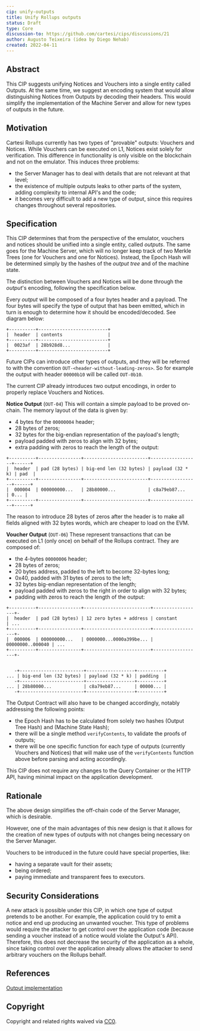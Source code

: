 ```yaml
---
cip: unify-outputs
title: Unify Rollups outputs
status: Draft
type: Core
discussion-to: https://github.com/cartesi/cips/discussions/21
author: Augusto Teixeira (idea by Diego Nehab)
created: 2022-04-11
---
```


## Abstract

This CIP suggests unifying Notices and Vouchers into a single entity called Outputs.
At the same time, we suggest an encoding system that would allow distinguishing Notices from Outputs by decoding their headers.
This would simplify the implementation of the Machine Server and allow for new types of outputs in the future.

## Motivation

Cartesi Rollups currently has two types of "provable" outputs: Vouchers and Notices.
While Vouchers can be executed on L1, Notices exist solely for verification.
This difference in functionality is only visible on the blockchain and not on the emulator.
This induces three problems:
- the Server Manager has to deal with details that are not relevant at that level;
- the existence of multiple outputs leaks to other parts of the system, adding complexity to internal API's and the code;
- it becomes very difficult to add a new type of output, since this requires changes throughout several repositories.

## Specification

This CIP determines that from the perspective of the emulator, vouchers and notices should be unified into a single entity, called *outputs*.
The same goes for the Machine Server, which will no longer keep track of two Merkle Trees (one for Vouchers and one for Notices).
Instead, the Epoch Hash will be determined simply by the hashes of the *output tree* and of the machine state.

The distinction between Vouchers and Notices will be done through the *output*'s encoding, following the specification below.

Every *output* will be composed of a four bytes header and a payload.
The four bytes will specify the type of output that has been emitted, which in turn is enough to determine how it should be encoded/decoded.
See diagram below:

```
+----------+--------------------------+
|  header  | contents                 |
+----------+--------------------------+
|  0023af  | 28b928d8...              |
+----------+--------------------------+
```

Future CIPs can introduce other types of outputs, and they will be referred to with the convention `OUT-<header-without-leading-zeros>`.
So for example the output with header `00000b10` will be called `OUT-0b10`.

The current CIP already introduces two output encodings, in order to properly replace Vouchers and Notices.

**Notice Output** (`OUT-04`) This will contain a simple payload to be proved on-chain.
The memory layout of the data is given by:
- 4 bytes for the `00000004` header;
- 28 bytes of zeros;
- 32 bytes for the big-endian representation of the payload's length;
- payload padded with zeros to align with 32 bytes;
- extra padding with zeros to reach the length of the output:

```
+----------+----------------+------------------------+------------------+------+
|  header  | pad (28 bytes) | big-end len (32 bytes) | payload (32 * k) | pad  |
+----------+----------------+------------------------+------------------+------+
|  000004  | 000000000...   | 28b80000...            | c8a79eb87...     | 0... |
+----------+----------------+------------------------+------------------+------+
```

The reason to introduce 28 bytes of zeros after the header is to make all fields aligned with 32 bytes words, which are cheaper to load on the EVM.

**Voucher Output** (`OUT-06`) These represent transactions that can be executed on L1 (only once) on behalf of the Rollups contract.
They are composed of:
- the 4-bytes `00000006` header;
- 28 bytes of zeros;
- 20 bytes address, padded to the left to become 32-bytes long;
- 0x40, padded with 31 bytes of zeros to the left;
- 32 bytes big-endian representation of the length;
- payload padded with zeros to the right in order to align with 32 bytes;
- padding with zeros to reach the length of the output:

```
+----------+----------------+-------------------------+------------------+-
|  header  | pad (28 bytes) | 12 zero bytes + address | constant         | ...
+----------+----------------+-------------------------+------------------+-
|  000006  | 000000000...   | 0000000...0000a399be... | 00000000..000040 | ...
+----------+----------------+-------------------------+------------------+-


   -+------------------------+------------------+----------+
... | big-end len (32 bytes) | payload (32 * k) | padding  |
   -+------------------------+------------------+----------+
... | 28b80000...            | c8a79eb87...     | 00000... |
   -+------------------------+------------------+----------+

```

The Output Contract will also have to be changed accordingly, notably addressing the following points:
- the Epoch Hash has to be calculated from solely two hashes (Output Tree Hash) and (Machine State Hash);
- there will be a single method `verifyContents`, to validate the proofs of outputs;
- there will be one specific function for each type of outputs (currently Vouchers and Notices) that will make use of the `verifyContents` function above before parsing and acting accordingly.

This CIP does not require any changes to the Query Container or the HTTP API, having minimal impact on the application development.

## Rationale

The above design simplifies the off-chain code of the Server Manager, which is desirable.

However, one of the main advantages of this new design is that it allows for the creation of new types of outputs with not changes being necessary on the Server Manager.

Vouchers to be introduced in the future could have special properties, like:
- having a separate vault for their assets;
- being ordered;
- paying immediate and transparent fees to executors.

## Security Considerations

A new attack is possible under this CIP, in which one type of output pretends to be another.
For example, the application could try to emit a notice and end up producing an unwanted voucher.
This type of problems would require the attacker to get control over the application code (because sending a voucher instead of a notice would violate the Output's API).
Therefore, this does not decrease the security of the application as a whole, since taking control over the application already allows the attacker to send arbitrary vouchers on the Rollups behalf.

## References

[Output implementation](https://github.com/cartesi/rollups/blob/main/contracts/OutputImpl.sol)

## Copyright

Copyright and related rights waived via [CC0](https://creativecommons.org/publicdomain/zero/1.0/).
